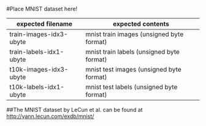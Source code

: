 
#Place MNIST dataset here!

expected filename       | expected contents
------------------------|--------------------
train-images-idx3-ubyte | mnist train images (unsigned byte format)
train-labels-idx1-ubyte | mnist train labels (unsigned byte format)
t10k-images-idx3-ubyte  | mnist test images (unsigned byte format)
t10k-labels-idx1-ubyte  | mnist test labels (unsigned byte format)

##The MNIST dataset by LeCun et al. can be found at http://yann.lecun.com/exdb/mnist/
